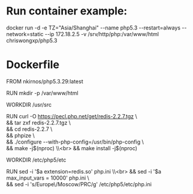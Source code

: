 # Run container example:
docker run -d -e TZ="Asia/Shanghai" --name php5.3 --restart=always --network=static --ip 172.18.2.5 -v /srv/http/php:/var/www/html chriswongxp/php5.3

# Dockerfile
FROM nkirnos/php5.3.29:latest

RUN mkdir -p /var/www/html

WORKDIR /usr/src

RUN curl -O https://pecl.php.net/get/redis-2.2.7.tgz \\<br>
&& tar zxf redis-2.2.7.tgz \\<br>
&& cd redis-2.2.7 \\<br>
&& phpize \\<br>
&& ./configure --with-php-config=/usr/bin/php-config \\<br>
&& make -j$(nproc) \\<br>
&& make install -j$(nproc)

WORKDIR /etc/php5/etc

RUN sed -i '$a extension=redis.so' php.ini \\<br>
&& sed -i '$a max_input_vars = 10000' php.ini \\<br>
&& sed -i 's/Europe\\/Moscow/PRC/g' /etc/php5/etc/php.ini
